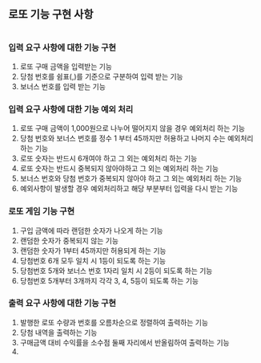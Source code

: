 ## 로또 기능 구현 사항
#
### 입력 요구 사항에 대한 기능 구현

1) 로또 구매 금액을 입력받는 기능
3) 당첨 번호를 쉼표(,)를 기준으로 구분하여 입력 받는 기능
4) 보너스 번호를 입력 받는 기능
###
### 입력 요구 사항에 대한 기능 예외 처리
1) 로또 구매 금액이 1,000원으로 나누어 떨어지지 않을 경우 예외처리 하는 기능
2) 당첨 번호와 보너스 번호를 정수 1 부터 45까지만 허용하고 나머지 수는 예외처리 하는 기능
3) 로또 숫자는 반드시 6개여야 하고 그 외는 예외처리 하는 기능
4) 로또 숫자는 반드시 중복되지 않아야하고 그 외는 예외처리 하는 기능
5) 보너스 번호와 당첨 번호가 중복되지 않아야 하고 그 외는 예외처리 하는 기능
6) 예외사항이 발생할 경우 예외처리하고 해당 부분부터 입력을 다시 받는 기능
###
### 로또 게임 기능 구현
1) 구입 금액에 따라 랜덤한 숫자가 나오게 하는 기능
2) 랜덤한 숫자가 중복되지 않는 기능
3) 랜덤한 숫자가 1부터 45까지만 허용되게 하는 기능
4) 당첨번호 6개 모두 일치 시 1등이 되도록 하는 기능
5) 당첨번호 5개와 보너스 번호 1자리 일치 시 2등이 되도록 하는 기능
6) 당첨번호 5개부터 3개까지 각각 3, 4, 5등이 되도록 하는 기능
###
### 출력 요구 사항에 대한 기능 구현
1) 발행한 로또 수량과 번호를 오름차순으로 정렬하여 출력하는 기능
2) 당첨 내역을 출력하는 기능
3) 구매금액 대비 수익률을 소수점 둘째 자리에서 반올림하여 출력하는 기능
4) 
###
